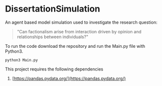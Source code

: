 # DissertationSimulation
An agent based model simulation used to investigate the research question:
> "Can factionalism arise from interaction driven by opinion and relationships between individuals?"

To run the code download the repository and run the Main.py file with Python3.  

    python3 Main.py

This project requires the following dependencies
 1. [https://pandas.pydata.org/](https://pandas.pydata.org/)
